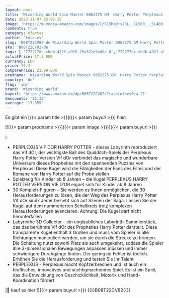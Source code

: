 ```yaml
---
layout: post
title: 'Wizarding World Spin Master 6062275 GM  Harry Potter Perplexus Go GML'
date: 2023-11-07 02:06:35
image: 'https://m.media-amazon.com/images/I/515MqD+sJ3L._SL500_._SL400_.jpg'
comments: true
category: ofertas
author: 'tole.es'
slug: 'B08T22CV82-de Wizarding World Spin Master 6062275 GM Harry Potter...'
sku: 'B08T22CV82-de'
tags: [ '772277dc-cbdb-432f-a915-25a321e9ed8c_0','772277dc-cbdb-432f-a915-25a321e9ed8c_9901','Arborist Merchandising Root','Brettspiele','Kunden-Favoriten: Spielzeug','Self Service','Special Features Stores','Spiele','Spielzeug','wizarding world','🇩🇪', ]
actualPrice: 17.3 EUR
currency: EUR
price: 17.3
comparePrice: 21.99 EUR
prodname: 'Wizarding World Spin Master 6062275 GM  Harry Potter Perplexus Go GML'
country: 'de'
flag: '🇩🇪'
brand: 'Wizarding World'
buyurl: 'https://www.amazon.de/dp/B08T22CV82/?tag=tolees0ca-21'
descuento: '21.33'
average: '17.555'
---
```


Es gibt ein [{{< param title >}}]({{< param buyurl >}}) hier:

[![{{< param prodname >}}]({{< param image >}})]({{< param buyurl >}})

ℹ️:

- PERPLEXUS VIF DOR HARRY POTTER - dieses Labyrinth reproduziert das Vif dOr, der wichtigste Ball des Quidditch-Spiels der Perplexus Harry Potter Version Vif dOr verbindet das magische und wunderbare Universum dieses Propheties mit den spannenden Puzzles von Perplexus! Diese Kugel wird die Fähigkeiten der Fans des Films und der Romane von Harry Potter auf die Probe stellen
- Spielzeug für Kinder ab 8 Jahren – die Kugel PERPLEXUS HARRY POTTER VERSION VIF D‘OR eignet sich für Kinder ab 8 Jahren
- 30 Komplett-Figuren – Sie werden es Ihnen ermöglichen, die 30 Herausforderungen zu lösen, die der Weg des Perplexus Harry Potter Vif dOr sind? Jeder bezieht sich auf Szenen der Saga. Lassen Sie die Kugel auf dem nummerierten Schaltkreis trotz komplexen Herausforderungen avancieren. Achtung: Die Kugel darf nicht herunterfallen
- Labyrinthe 3D Collector – ein unglaubliches Labyrinth-Sammlerstück, das das berühmte Vif dOr des Propheties Harry Potter darstellt. Diese transparente Kugel enthält 3 Größen und muss vom Spieler in alle Richtungen manipuliert werden, um sie durch die Strecke zu bringen. Die Schaltung nutzt sowohl Platz als auch umgekehrt, sodass die Spieler ihre 3-dimensionalen Bewegungen anpassen müssen und immer schwierigere Durchgänge finden. Der geringste Fehler ist tödlich. Erhöhen Sie die Herausforderung und testen Sie Ihr Talent
- PERPLEXUS - Perplexus macht Kopfzerbrechen und ist auch ein teuflisches, innovatives und süchtigmachendes Spiel. Es ist ein Spiel, das die Entwicklung von Geschicklichkeit, Motorik und Hand-Koordination fördert

[🛒 kauf es hier!!]({{< param buyurl >}})
{{<world>}}B08T22CV82{{</world>}}
